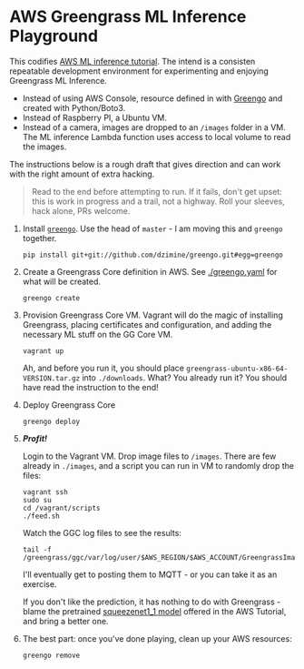 # AWS Greengrass ML Inference Playground

This codifies [AWS ML inference tutorial](https://docs.aws.amazon.com/greengrass/latest/developerguide/ml-console.html). The intend is a consisten repeatable development environment for experimenting and enjoying Greengrass ML Inference.

* Instead of using AWS Console, resource defined in with [Greengo](http://greengo.io) and created with Python/Boto3.
* Instead of Raspberry PI, a Ubuntu VM.
* Instead of a camera, images are dropped to an `/images` folder in a VM. The ML inference Lambda function
  uses access to local volume to read the images.


The instructions below is a rough draft that gives direction and can work with the right amount of extra hacking.

> Read to the end before attempting to run.
> If it fails, don't get upset: this is work in progress and a trail, not a highway.
> Roll your sleeves, hack alone, PRs welcome.


1. Install [`greengo`](http://greengo.io). Use the head of `master` - I am moving this and `greengo` together.

    ```
    pip install git+git://github.com/dzimine/greengo.git#egg=greengo
    ```

2. Create a Greengrass Core definition in AWS. See [./greengo.yaml](./greengo.yaml) for what will be created.

    ```
    greengo create
    ```

3. Provision Greengrass Core VM. Vagrant will do the magic of installing Greengrass, placing certificates and configuration,
    and adding the necessary ML stuff on the GG Core VM.

    ```
    vagrant up
    ```
    Ah, and before you run it, you should place `greengrass-ubuntu-x86-64-VERSION.tar.gz` into `./downloads`.
    What? You already run it? You should have read the instruction to the end!

4. Deploy Greengrass Core

    ```
    greengo deploy
    ```

5. ***Profit!***
   
   Login to the Vagrant VM. Drop image files to `/images`. There are few already in `./images`, and a script you can run in VM to randomly drop the files:
   
   ```
   vagrant ssh
   sudo su
   cd /vagrant/scripts
   ./feed.sh
   ```
   Watch the GGC log files to see the results:
   
   ```
   tail -f /greengrass/ggc/var/log/user/$AWS_REGION/$AWS_ACCOUNT/GreengrassImageClassification.log
   ```

   I'll eventually get to posting them to MQTT - or you can take it as an exercise.
   
   If you don't like the prediction, it has nothing to do with Greengrass - blame the pretrained [squeezenet1_1 model](http://data.dmlc.ml/mxnet/models/imagenet/squeezenet/) offered in the AWS Tutorial, and bring a better one.

6. The best part: once you've done playing, clean up your AWS resources:

    ```
    greengo remove
    ```
